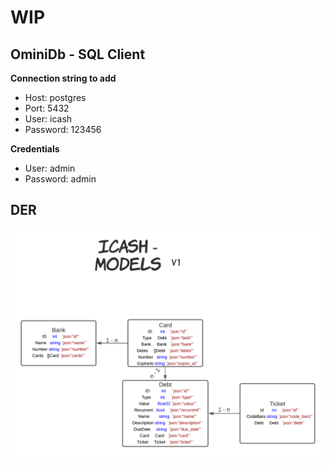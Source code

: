 # WIP

## OminiDb - SQL Client
**Connection string to add**
    
- Host: postgres
- Port: 5432
- User: icash
- Password: 123456

**Credentials**
- User: admin
- Password: admin

## DER
![arquitetura-banco](https://github.com/ntferr/icash/blob/main/assets/der.png)
